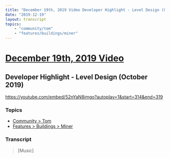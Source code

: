 ```yaml
---
title: "December 19th, 2019 Video Developer Highlight - Level Design (October 2019)"
date: "2019-12-19"
layout: transcript
topics:
    - "community/tom"
    - "features/buildings/miner"
---
```

# [December 19th, 2019 Video](../2019-12-19.md)
## Developer Highlight - Level Design (October 2019)
https://youtube.com/embed/52nYaN8imgo?autoplay=1&start=314&end=319

### Topics
* [Community > Tom](../topics/community/tom.md)
* [Features > Buildings > Miner](../topics/features/buildings/miner.md)

### Transcript

> [Music]
